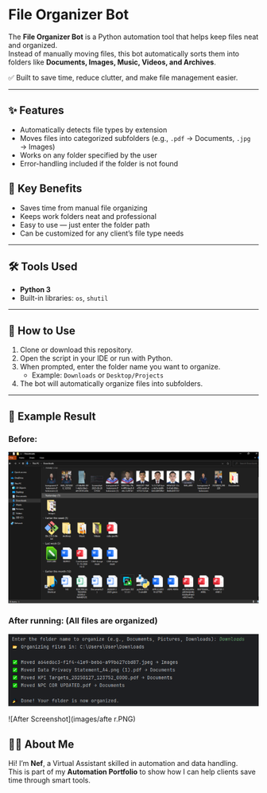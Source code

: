 # File Organizer Bot

The **File Organizer Bot** is a Python automation tool that helps keep files neat and organized.  
Instead of manually moving files, this bot automatically sorts them into folders like **Documents, Images, Music, Videos, and Archives**.  

✅ Built to save time, reduce clutter, and make file management easier.  

---

## ✨ Features
- Automatically detects file types by extension  
- Moves files into categorized subfolders (e.g., `.pdf` → Documents, `.jpg` → Images)  
- Works on any folder specified by the user  
- Error-handling included if the folder is not found  

## 📌 Key Benefits
- Saves time from manual file organizing  
- Keeps work folders neat and professional  
- Easy to use — just enter the folder path  
- Can be customized for any client’s file type needs  

---

## 🛠️ Tools Used
- **Python 3**  
- Built-in libraries: `os`, `shutil`  

---

## 🚀 How to Use 
1. Clone or download this repository.  
2. Open the script in your IDE or run with Python.  
3. When prompted, enter the folder name you want to organize.  
   - Example: `Downloads` or `Desktop/Projects`  
4. The bot will automatically organize files into subfolders.
---

## 📂 Example Result
### Before:  
![Before Screenshot](images/before.PNG)

### After running: (All files are organized)

![After Screenshot](images/after.PNG) 

![After Screenshot](images/afte r.PNG)

## 👨‍💻 About Me
Hi! I’m **Nef**, a Virtual Assistant skilled in automation and data handling.  
This is part of my **Automation Portfolio** to show how I can help clients save time through smart tools.